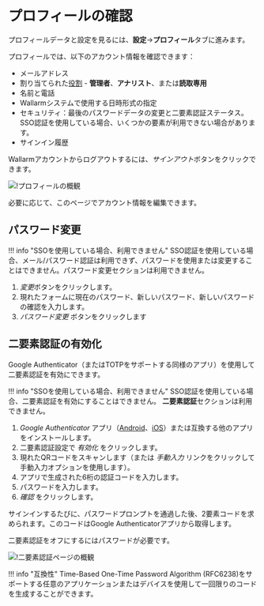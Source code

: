 [link-2fa-android-app]:     https://play.google.com/store/apps/details?id=com.google.android.apps.authenticator2&hl=ja
[link-2fa-ios-app]:         https://apps.apple.com/en/app/google-authenticator/id388497605

[img-profile]:              ../../images/user-guides/settings/profile.png
[img-2fa-page]:             ../../images/user-guides/settings/2fa-page.png

# プロフィールの確認

プロフィールデータと設定を見るには、**設定**→**プロフィール**タブに進みます。

プロフィールでは、以下のアカウント情報を確認できます：

* メールアドレス
* 割り当てられた[役割](users.md#user-roles) - **管理者**、**アナリスト**、または**読取専用**
* 名前と電話
* Wallarmシステムで使用する日時形式の指定
* セキュリティ：最後のパスワードデータの変更と二要素認証ステータス。SSO認証を使用している場合、いくつかの要素が利用できない場合があります。
* サインイン履歴

Wallarmアカウントからログアウトするには、*サインアウト*ボタンをクリックできます。

![!プロフィールの概観][img-profile]

必要に応じて、このページでアカウント情報を編集できます。

## パスワード変更

!!! info "SSOを使用している場合、利用できません"
    SSO認証を使用している場合、メール/パスワード認証は利用できず、パスワードを使用または変更することはできません。パスワード変更セクションは利用できません。

1. *変更*ボタンをクリックします。
1. 現れたフォームに現在のパスワード、新しいパスワード、新しいパスワードの確認を入力します。
1. *パスワード変更* ボタンをクリックします

## 二要素認証の有効化

Google Authenticator（またはTOTPをサポートする同様のアプリ）を使用して二要素認証を有効にできます。

!!! info "SSOを使用している場合、利用できません"
    SSO認証を使用している場合、二要素認証を有効にすることはできません。 **二要素認証**セクションは利用できません。

1. *Google Authenticator* アプリ（[Android][link-2fa-android-app]、[iOS][link-2fa-ios-app]）または互換する他のアプリをインストールします。
1. 二要素認証設定で *有効化* をクリックします。
1. 現れたQRコードをスキャンします（または *手動入力* リンクをクリックして手動入力オプションを使用します）。
1. アプリで生成された6桁の認証コードを入力します。
1. パスワードを入力します。
1. *確認* をクリックします。

サインインするたびに、パスワードプロンプトを通過した後、2要素コードを求められます。このコードはGoogle Authenticatorアプリから取得します。

二要素認証をオフにするにはパスワードが必要です。

![!二要素認証ページの概観][img-2fa-page]

!!! info "互換性"
    Time-Based One-Time Password Algorithm (RFC6238)をサポートする任意のアプリケーションまたはデバイスを使用して一回限りのコードを生成することができます。